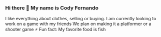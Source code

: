 ### Hi there 👋 My name is Cody Fernando
I like everything about clothes, selling or buying. 
I am currently looking to work on a game with my friends
We plan on making it a platformer or a shooter game
⚡ Fun fact: My favorite food is fish


<!--
**Kodybear9000/Kodybear9000** is a ✨ _special_ ✨ repository because its `README.md` (this file) appears on your GitHub profile.

Here are some ideas to get you started:

- 🔭 I’m currently working on ...
- 🌱 I’m currently learning ...
- 👯 I’m looking to collaborate on ...
- 🤔 I’m looking for help with ...
- 💬 Ask me about ...
- 📫 How to reach me: ...
- 😄 Pronouns: ...
- ⚡ Fun fact: ...
-->
